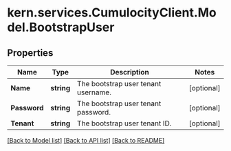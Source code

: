 
# kern.services.CumulocityClient.Model.BootstrapUser

## Properties

Name | Type | Description | Notes
------------ | ------------- | ------------- | -------------
**Name** | **string** | The bootstrap user tenant username. | [optional] 
**Password** | **string** | The bootstrap user tenant password. | [optional] 
**Tenant** | **string** | The bootstrap user tenant ID. | [optional] 

[[Back to Model list]](../README.md#documentation-for-models)
[[Back to API list]](../README.md#documentation-for-api-endpoints)
[[Back to README]](../README.md)


